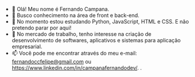 - 👋 Olá! Meu nome é Fernando Campana.
- 👀 Busco conhecimento na área de front e back-end.
- 🌱 No momento estou estudando Python, JavaScript, HTML e CSS. E não pretendo parar por aqui!
- 💞️ No mercado de trabalho, tenho interesse na criação de desenvolvimento de softwares, aplicativos e sistemas para aplicação empresarial.
- 📫 Você pode me encontrar através do meu e-mail: fernandoccfelipe@gmail.com ou https://www.linkedin.com/in/campanafernandodev/.
.
<!---
campanafernando/campanafernando is a ✨ special ✨ repository because its `README.md` (this file) appears on your GitHub profile.
You can click the Preview link to take a look at your changes.
--->
